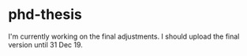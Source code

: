 # phd-thesis

I'm currently working on the final adjustments. I should upload the final version until 31 Dec 19.
